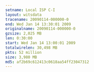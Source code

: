 ```yaml
---
setname: Local ISP C-I
layout: witsdata
tracename: 20090114-000000-0
end: Wed Jan 14 13:30:01 2009
originalname: 20090114-000000-0
gzsize: 2,025 MB
len: 0:30:00
start: Wed Jan 14 13:00:01 2009
totalwirelen: 30,498 MB
pkts: 52 million
size: 3,980 MB
md5: af2b69c612413c0618aa54ff23047312
---
```

